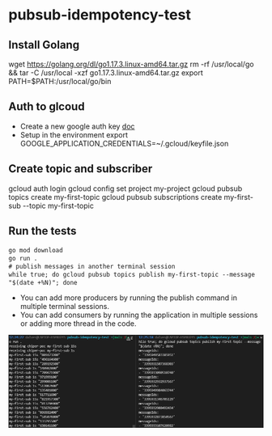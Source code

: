 # pubsub-idempotency-test

## Install Golang

wget https://golang.org/dl/go1.17.3.linux-amd64.tar.gz
rm -rf /usr/local/go && tar -C /usr/local -xzf go1.17.3.linux-amd64.tar.gz
export PATH=$PATH:/usr/local/go/bin

## Auth to glcoud

- Create a new google auth key [doc](https://cloud.google.com/docs/authentication/getting-started)
- Setup in the environment
        export GOOGLE_APPLICATION_CREDENTIALS=~/.gcloud/keyfile.json

## Create topic and subscriber

gcloud auth login
gcloud config set project my-project
gcloud pubsub topics create my-first-topic
gcloud pubsub subscriptions create my-first-sub --topic my-first-topic

## Run the tests

```shell
go mod download
go run .
# publish messages in another terminal session
while true; do gcloud pubsub topics publish my-first-topic --message "$(date +%N)"; done
```

* You can add more producers by running the publish command in multiple terminal sessions.
* You can add consumers by running the application in multiple sessions or adding more thread in the code.


![example](./example.png)